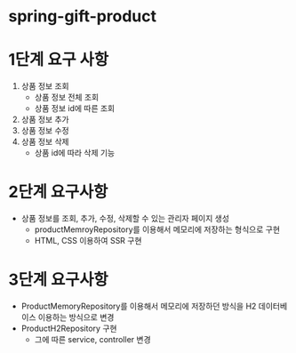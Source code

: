 # spring-gift-product
# 1단계 요구 사항
1. 상품 정보 조회
   - 상품 정보 전체 조회
   - 상품 정보 id에 따른 조회
2. 상품 정보 추가
3. 상품 정보 수정
4. 상품 정보 삭제
   - 상품 id에 따라 삭제 기능

# 2단계 요구사항
- 상품 정보를 조회, 추가, 수정, 삭제할 수 있는 관리자 페이지 생성
   - productMemroyRepository를 이용해서 메모리에 저장하는 형식으로 구현
   - HTML, CSS 이용하여 SSR 구현

# 3단계 요구사항
- ProductMemoryRepository를 이용해서 메모리에 저장하던 방식을 H2 데이터베이스 이용하는 방식으로 변경
- ProductH2Repository 구현
  - 그에 따른 service, controller 변경